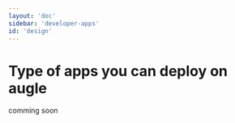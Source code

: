 ```yaml
---
layout: 'doc'
sidebar: 'developer-apps'
id: 'design'
---
```


# Type of apps you can deploy on augle
comming soon
